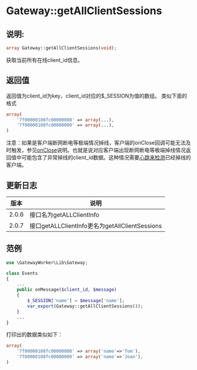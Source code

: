 # Gateway::getAllClientSessions

## 说明:
```php
array Gateway::getAllClientSessions(void);
```

获取当前所有在线client_id信息。


## 返回值

返回值为client_id为key，client_id对应的$_SESSION为值的数组。
类似下面的格式
```php
array(
    '7f00000108fc00000008' => array(...),
    '7f00000108fc00000009' => array(...),
)
```

注意：如果是客户端断网断电等极端情况掉线，客户端的onClose回调可能无法及时触发，参见[onClose](on-close.md)说明。也就是说对应客户端出现断网断电等极端掉线情况返回值中可能包含了异常掉线的client_id数据。这种情况需要[心跳来检测](heartbeat.md)已经掉线的客户端。

## 更新日志
| 版本 | 说明 |
| -- | -- |
| 2.0.6 | 接口名为getALLClientInfo |
| 2.0.7 | 接口getALLClientInfo更名为getAllClientSessions |

## 范例
```php
use \GatewayWorker\Lib\Gateway;

class Events
{
    ...
    public onMessage($client_id, $message)
    {
        $_SESSION['name'] = $message['name'];
        var_export(Gateway::getAllClientSessions());
    }
    ...
}
```


打印出的数据类似如下：
```php
array(
    '7f00000108fc00000008' => array('name'=>'Tom'),
    '7f00000108fc00000009' => array('name'=>'Joan'),
)
```


